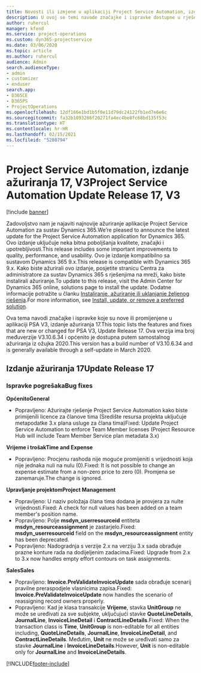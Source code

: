 ```yaml
---
title: Novosti ili izmjene u aplikaciji Project Service Automation, izdanje ažuriranja 17, V3
description: U ovoj se temi navode značajke i ispravke dostupne u rješenju Project Service Automation, izdanje ažuriranja 17, V3.
author: ruhercul
manager: kfend
ms.service: project-operations
ms.custom: dyn365-projectservice
ms.date: 03/06/2020
ms.topic: article
ms.author: ruhercul
audience: Admin
search.audienceType:
- admin
- customizer
- enduser
search.app:
- D365CE
- D365PS
- ProjectOperations
ms.openlocfilehash: 12df166e1bd1b5f0e11d79dc24122fb1ed7e6e6c
ms.sourcegitcommit: fa32b1893286f20271fa4ec4be8fc68bd135f53c
ms.translationtype: HT
ms.contentlocale: hr-HR
ms.lasthandoff: 02/15/2021
ms.locfileid: "5280794"
---
```

# <a name="project-service-automation-update-release-17-v3"></a><span data-ttu-id="272e4-103">Project Service Automation, izdanje ažuriranja 17, V3</span><span class="sxs-lookup"><span data-stu-id="272e4-103">Project Service Automation Update Release 17, V3</span></span>

[!include [banner](../includes/psa-now-project-operations.md)]

<span data-ttu-id="272e4-104">Zadovoljstvo nam je najaviti najnovije ažuriranje aplikacije Project Service Automation za sustav Dynamics 365.</span><span class="sxs-lookup"><span data-stu-id="272e4-104">We’re pleased to announce the latest update for the Project Service Automation application for Dynamics 365.</span></span> <span data-ttu-id="272e4-105">Ovo izdanje uključuje neka bitna poboljšanja kvalitete, značajki i upotrebljivosti.</span><span class="sxs-lookup"><span data-stu-id="272e4-105">This release includes some important improvements to quality, performance, and usability.</span></span>  <span data-ttu-id="272e4-106">Ovo je izdanje kompatibilno sa sustavom Dynamics 365 9.x.</span><span class="sxs-lookup"><span data-stu-id="272e4-106">This release is compatible with Dynamics 365 9.x.</span></span> <span data-ttu-id="272e4-107">Kako biste ažurirali ovo izdanje, posjetite stranicu Centra za administratore za sustav Dynamics 365 s rješenjima na mreži, kako biste instalirali ažuriranje.</span><span class="sxs-lookup"><span data-stu-id="272e4-107">To update to this release, visit the Admin Center for Dynamics 365 online, solutions page to install the update.</span></span> <span data-ttu-id="272e4-108">Dodatne informacije potražite u članku [Instaliranje, ažuriranje ili uklanjanje željenog rješenja](https://docs.microsoft.com/power-platform/admin/install-remove-preferred-solution).</span><span class="sxs-lookup"><span data-stu-id="272e4-108">For more information, see [Install, update, or remove a preferred solution](https://docs.microsoft.com/power-platform/admin/install-remove-preferred-solution).</span></span>

<span data-ttu-id="272e4-109">Ova tema navodi značajke i ispravke koje su nove ili promijenjene u aplikaciji PSA V3, izdanje ažuriranja 17.</span><span class="sxs-lookup"><span data-stu-id="272e4-109">This topic lists the features and fixes that are new or changed for PSA V3, Update Release 17.</span></span> <span data-ttu-id="272e4-110">Ova verzija ima broj međuverzije V3.10.6.34 i općenito je dostupna putem samostalnog ažuriranja iz ožujka 2020.</span><span class="sxs-lookup"><span data-stu-id="272e4-110">This version has a build number of V3.10.6.34 and is generally available through a self-update in March 2020.</span></span>


## <a name="update-release-17"></a><span data-ttu-id="272e4-111">Izdanje ažuriranja 17</span><span class="sxs-lookup"><span data-stu-id="272e4-111">Update Release 17</span></span>

### <a name="bug-fixes"></a><span data-ttu-id="272e4-112">Ispravke pogrešaka</span><span class="sxs-lookup"><span data-stu-id="272e4-112">Bug fixes</span></span>

<span data-ttu-id="272e4-113">**Općenito**</span><span class="sxs-lookup"><span data-stu-id="272e4-113">**General**</span></span>

- <span data-ttu-id="272e4-114">Popravljeno: Ažurirajte rješenje Project Service Automation kako biste primijenili licence za članove tima (Središte resursa projekta uključuje metapodatke 3.x plana usluge za člana tima)</span><span class="sxs-lookup"><span data-stu-id="272e4-114">Fixed: Update Project Service Automation to enforce Team Member licenses (Project Resource Hub will include Team Member Service plan metadata 3.x)</span></span>
 
<span data-ttu-id="272e4-115">**Vrijeme i trošak**</span><span class="sxs-lookup"><span data-stu-id="272e4-115">**Time and Expense**</span></span>

- <span data-ttu-id="272e4-116">Popravljeno: Procjenu rashoda nije moguće promijeniti s vrijednosti koja nije jednaka nuli na nulu (0).</span><span class="sxs-lookup"><span data-stu-id="272e4-116">Fixed: It is not possible to change an expense estimate from a non-zero price to zero (0).</span></span> <span data-ttu-id="272e4-117">Promjena se zanemaruje.</span><span class="sxs-lookup"><span data-stu-id="272e4-117">The change is ignored.</span></span>

<span data-ttu-id="272e4-118">**Upravljanje projektom**</span><span class="sxs-lookup"><span data-stu-id="272e4-118">**Project Management**</span></span>

- <span data-ttu-id="272e4-119">Popravljeno: U naziv položaja člana tima dodana je provjera za nulte vrijednosti.</span><span class="sxs-lookup"><span data-stu-id="272e4-119">Fixed: A check for null values has been added on a team member's position name.</span></span>
- <span data-ttu-id="272e4-120">Popravljeno: Polje **msdyn_userresourceid** entiteta **msdyn_resourceassignment** je zastarjelo.</span><span class="sxs-lookup"><span data-stu-id="272e4-120">Fixed: **msdyn_userresourceid** field on the **msdyn_resourceassignment** entity has been deprecated.</span></span>
- <span data-ttu-id="272e4-121">Popravljeno: Nadogradnja s verzije 2.x na verziju 3.x sada obrađuje prazne konture rada na dodijeljenim zadacima.</span><span class="sxs-lookup"><span data-stu-id="272e4-121">Fixed: Upgrade from 2.x to 3.x now handles empty effort contours on task assignments.</span></span>

<span data-ttu-id="272e4-122">**Sales**</span><span class="sxs-lookup"><span data-stu-id="272e4-122">**Sales**</span></span>

- <span data-ttu-id="272e4-123">Popravljeno: **Invoice.PreValidateInvoiceUpdate** sada obrađuje scenarij pravilne preraspodjele vlasnicima zapisa.</span><span class="sxs-lookup"><span data-stu-id="272e4-123">Fixed: **Invoice.PreValidateInvoiceUpdate** now handles the scenario of reassigning record owners properly.</span></span>
- <span data-ttu-id="272e4-124">Popravljeno: Kad je klasa transakcije **Vrijeme**, stavka **UnitGroup** ne može se uređivati za sve subjekte, uključujući stavke **QuoteLineDetails**, **JournalLine**, **InvoiceLineDetail** i **ContractLineDetails**.</span><span class="sxs-lookup"><span data-stu-id="272e4-124">Fixed: When the transaction class is **Time**, **UnitGroup** is non-editable for all entities including, **QuoteLineDetails**, **JournalLine**, **InvoiceLineDetail**, and **ContractLineDetails**.</span></span> <span data-ttu-id="272e4-125">Međutim, **Unit** ne može se uređivati samo za stavke **JournalLine** i **InvoiceLineDetails**.</span><span class="sxs-lookup"><span data-stu-id="272e4-125">However, **Unit** is non-editable only for **JournalLine** and **InvoiceLineDetails**.</span></span>




[!INCLUDE[footer-include](../includes/footer-banner.md)]